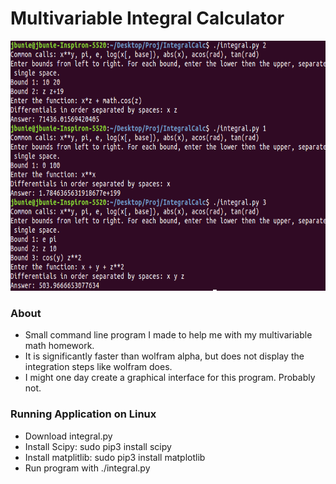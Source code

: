 # Multivariable Integral Calculator

<img src="Pic.png" height="400" width="600" >

### About
 - Small command line program I made to help me with my multivariable math homework. 
 - It is significantly faster than wolfram alpha, but does not display the integration steps like wolfram  does.
 - I might one day create a graphical interface for this program. Probably not.

### Running Application on Linux
 - Download integral.py 
 - Install Scipy: sudo pip3 install scipy 
 - Install matplitlib: sudo pip3 install matplotlib
 - Run program with ./integral.py 
